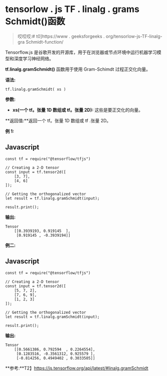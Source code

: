 # tensorlow . js TF . linalg . grams Schmidt()函数

> 哎哎哎:# t0]https://www . geeksforgeeks . org/tensorlow-js-TF-linalg-gra Schmidt-function/

Tensorflow.js 是谷歌开发的开源库，用于在浏览器或节点环境中运行机器学习模型和深度学习神经网络。

**tf.linalg.gramSchmidt()** 函数用于使用 Gram-Schimdt 过程正交化向量。

**语法:**

```
tf.linalg.gramSchmidt( xs ) 
```

**参数:**

*   **xs(一个 tf。张量 1D 数组或 tf。张量 2D):** 这些是要正交化的向量。

**返回值:**返回一个 tf。张量 1D 数组或 tf .张量 2D。

**例 1:**

## Javascript

```
const tf = require("@tensorflow/tfjs")

// Creating a 2-D tensor
const input = tf.tensor2d([
    [3, 7], 
    [4, 6]
]);

// Getting the orthogonalized vector
let result = tf.linalg.gramSchmidt(input);

result.print();
```

**输出:**

```
Tensor
    [[0.3939193, 0.919145  ],
     [0.919145 , -0.3939194]]
```

**例二:**

## Javascript

```
const tf = require("@tensorflow/tfjs")

// Creating a 2-D tensor
const input = tf.tensor2d([
    [5, 7, 2], 
    [7, 6, 9],
    [1, 2, 3]
]);

// Getting the orthogonalized vector
let result = tf.linalg.gramSchmidt(input);

result.print();
```

**输出:**

```
Tensor
    [[0.5661386, 0.792594  , 0.2264554],
     [0.1283516, -0.3561312, 0.925579 ],
     [-0.814256, 0.4949402 , 0.3033505]]
```

**参考:**T2】https://js.tensorflow.org/api/latest/#linalg.gramSchmidt